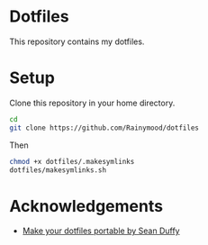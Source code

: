 # Dotfiles

This repository contains my dotfiles. 

# Setup

Clone this repository in your home directory.

```bash
cd 
git clone https://github.com/Rainymood/dotfiles
```

Then 

```bash
chmod +x dotfiles/.makesymlinks
dotfiles/makesymlinks.sh
```

# Acknowledgements

* [Make your dotfiles portable by Sean Duffy](http://seanduffy.co.uk/2013/09/16/making-your-dotfiles-portable/)


